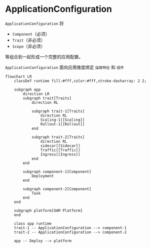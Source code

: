# ApplicationConfiguration

`ApplicationConfiguration` 将

- `Component`（必须）
- `Trait`（非必须）
- `Scope`（非必须）

等组合到一起形成一个完整的应用配置。


`ApplicationConfiguration`  面向应用维度绑定 `运维特征` 和 `组件`


```mermaid
flowchart LR
	classDef runtime fill:#fff,color:#fff,stroke-dasharray: 2 2;
	
	subgraph app
		direction LR
		subgraph trait[Traits]
			direction RL
			
			subgraph trait-1[Traits]
				direction RL
				Scaling-1[[Scaling]]
				Rollout-1[[Rollout]]
			end
			
			subgraph trait-2[Traits]
				direction RL
				sidecar[[Sidecar]]
				Traffic[[Traffic]]
				Ingress[[Ingress]]
			end
		end

		subgraph component-1[Component]
			Deployment
		end
		
		subgraph component-2[Component]
			Task
		end
	end
	
	subgraph platform[OAM Platform]
	end
	
	class app runtime
	trait-1 -- ApplicationConfiguration --> component-1
	trait-2 -- ApplicationConfiguration --> component-2
	
	app -- Deploy --> platform
```
